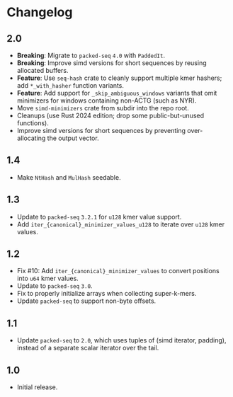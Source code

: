 # Changelog

## 2.0
- **Breaking**: Migrate to `packed-seq` `4.0` with `PaddedIt`.
- **Breaking**: Improve simd versions for short sequences by reusing allocated buffers.
- **Feature**: Use `seq-hash` crate to cleanly support multiple kmer hashers; add `*_with_hasher` function variants.
- **Feature**: Add support for `_skip_ambiguous_windows` variants that omit minimizers for windows containing non-ACTG (such as NYR).
- Move `simd-minimizers` crate from subdir into the repo root.
- Cleanups (use Rust 2024 edition; drop some public-but-unused functions).
- Improve simd versions for short sequences by preventing over-allocating the output vector.

## 1.4
- Make `NtHash` and `MulHash` seedable.

## 1.3
- Update to `packed-seq` `3.2.1` for `u128` kmer value support.
- Add `iter_{canonical}_minimizer_values_u128` to iterate over `u128` kmer values.

## 1.2
- Fix #10: Add `iter_{canonical}_minimizer_values` to convert positions into `u64` kmer values.
- Update to `packed-seq` `3.0`.
- Fix to properly initialize arrays when collecting super-k-mers.
- Update `packed-seq` to support non-byte offsets.

## 1.1
- Update `packed-seq` to `2.0`, which uses tuples of (simd iterator, padding),
  instead of a separate scalar iterator over the tail.

## 1.0
- Initial release.
